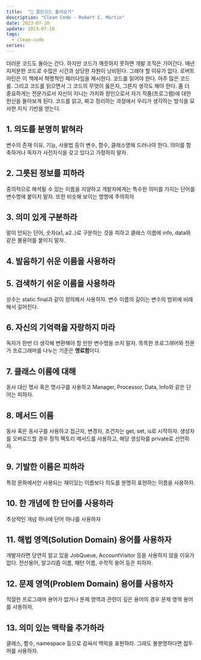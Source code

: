 ```yaml
---
title:  "🔎 클린코드 훑어보기"
description: "Clean Code - Robert C. Martin"
date: 2023-07-10
update: 2023-07-10
tags:
  - clean-code
series: 
---
```


더러운 코드도 돌아는 간다. 하지만 코드가 깨끗하지 못하면 개발 조직은 기어간다. 매년 지저분한 코드로 수많은 시간과 상당한 자원이 낭비된다. 그래야 할 이유가 없다. 로버트 마틴은 이 책에서 혁명적인 패러다임을 제시한다. 코드를 읽어야 한다. 아주 많은 코드를. 그리고 코드를 읽으면서 그 코드의 무엇이 옳은지, 그른지 생각도 해야 한다. 좀 더 중요하게는 전문가로서 자신이 지니는 가치와 장인으로서 자기 작품(프로그램)에 대한 헌신을 돌아보게 된다. 코드를 읽고, 짜고 정리하는 과정에서 우리가 생각하는 방식을 묘사한 지식 기반을 얻는다.

## 1. 의도를 분명히 밝혀라

변수의 존재 이유, 기능, 사용법 등이 변수, 함수, 클래스명에 드러나야 한다. 의미를 함축하거나 독자가 사전지식을 갖고 있다고 가정하지 말자.

## 2. 그릇된 정보를 피하라

중의적으로 해석될 수 있는 이름을 지양하고 개발자에게는 특수한 의미를 가지는 단어를 변수명에 붙이지 말자. 또한 비슷해 보이는 명명에 주의하자

## 3. 의미 있게 구분하라

말이 안되는 단어, 숫자(a1, a2..)로 구분하는 것을 피하고 클래스 이름에 info, data와 같은 불용어를 붙이지 말자.

## 4. 발음하기 쉬운 이름을 사용하라

## 5. 검색하기 쉬운 이름을 사용하라

상수는 static final과 같이 정의해서 사용하자. 변수 이름의 길이는 변수의 범위에 비례해서 길어진다.

## 6. 자신의 기억력을 자랑하지 마라

독자가 한번 더 생각해 변환해야 할 만한 변수명을 쓰지 말자. 똑똑한 프로그래머와 전문가 프로그래머를 나누는 기준은 **명료함**이다.

## 7. 클래스 이름에 대해

동사 대신 명사 혹은 명사구를 사용하고 Manager, Processor, Data, Info와 같은 단어는 피하자.

## 8. 메서드 이름

동사 혹은 동사구를 사용하고 접근자, 변경자, 조건자는 get, set, is로 시작하자. 생성자를 오버로드할 경우 정적 팩토리 메서드를 사용하고, 해당 생성자를 private로 선언하자.

## 9. 기발한 이름은 피하라

특정 문화에서만 사용되는 재미있는 이름보다 의도를 분명히 표현하는 이름을 사용하자.

## 10. 한 개념에 한 단어를 사용하라

추상적인 개념 하나에 단어 하나를 사용하자

## 11. 해법 영역(Solution Domain) 용어를 사용하자

개발자라면 당연히 알고 있을 JobQueue, AccountVisitor 등을 사용하지 않을 이유가 없다. 전산용어, 알고리즘 이름, 패턴 이름, 수학적 용어 등은 피하자.

## 12. 문제 영역(Problem Domain) 용어를 사용하자

적절한 프로그래머 용어가 없거나 문제 영역과 관련이 깊은 용어의 경우 문제 영역 용어를 사용하자.

## 13. 의미 있는 맥락을 추가하라

클래스, 함수, namespace 등으로 감싸서 맥락을 표현하라. 그래도 불분명하다면 접두어를 사용하자.